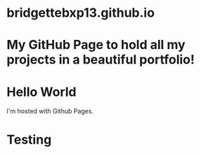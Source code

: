# bridgettebxp13.github.io
# My GitHub Page to hold all my projects in a beautiful portfolio!


<!DOCTYPE html>
<html>
    <body>
        <h1>Hello World</h1>
        <p>I'm hosted with Github Pages.</p>
    </body>
</html>

# Testing
